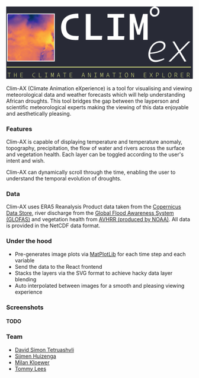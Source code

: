 <p align="center">
  <img src="https://github.com/davzzar/clim-AX/raw/master/turnoff/public/images/logos/readme-banner.png" alt="Clim-AX Logo Banner" width="738">
</p>

Clim-AX (Climate Animation eXperience) is a tool for visualising and viewing meteorological data and weather forecasts which will help understanding African droughts. This tool bridges the gap between the layperson and scientific meteorological experts making the viewing of this data enjoyable and aesthetically pleasing.

### Features

Clim-AX is capable of displaying temperature and temperature anomaly, topography, precipitation, the flow of water and rivers across the surface and vegetation health. Each layer can be toggled according to the user's intent and wish.

Clim-AX can dynamically scroll through the time, enabling the user to understand the temporal evolution of droughts.

### Data

Clim-AX uses ERA5 Reanalysis Product data taken from the [Copernicus Data Store](https://cds.climate.copernicus.eu/), river discharge from the [Global Flood Awareness System (GLOFAS)](https://cds.climate.copernicus.eu/cdsapp#!/dataset/cems-glofas-historical?tab=overview) and vegetation health from [AVHRR (produced by NOAA)](https://climatedataguide.ucar.edu/climate-data/ndvi-normalized-difference-vegetation-index-noaa-avhrr). All data is provided in the NetCDF data format.

### Under the hood

- Pre-generates image plots via [MatPlotLib](https://matplotlib.org/) for each time step and each variable
- Send the data to the React frontend
- Stacks the layers via the SVG format to achieve hacky data layer blending
- Auto interpolated between images for a smooth and pleasing viewing experience

### Screenshots

#### TODO

### Team

- [David Simon Tetruashvli](https://github.com/davzzar)
- [Sijmen Huizenga](https://github.com/SijmenHuizenga)
- [Milan Kloewer](https://github.com/milankl)
- [Tommy Lees](https://github.com/tommylees112)

